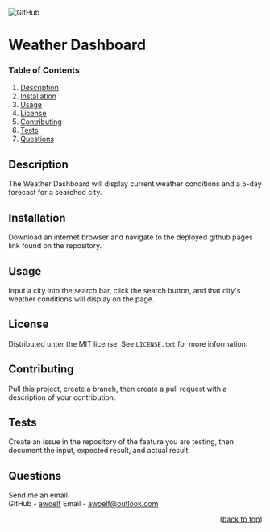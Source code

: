 <a id='readme-top'></a>
  ![GitHub](https://img.shields.io/badge/license-MIT-blue)
  # Weather Dashboard

  ### Table of Contents
  <ol>
  <li><a href='#description'>Description</a></li>
  <li><a href='#installation'>Installation</a></li>
  <li><a href='#usage'>Usage</a></li>
  <li><a href='#license'>License</a></li>
  <li><a href='#contributing'>Contributing</a></li>
  <li><a href='#description'>Tests</a></li>
  <li><a href='#description'>Questions</a></li>
  </ol>

  ## Description
  The Weather Dashboard will display current weather conditions and a 5-day forecast for a searched city.

  ## Installation
  Download an internet browser and navigate to the deployed github pages link found on the repository.

  ## Usage
  Input a city into the search bar, click the search button, and that city's weather conditions will display on the page.

  ## License
  Distributed unter the MIT license. See `LICENSE.txt` for more information.
  
  ## Contributing
  Pull this project, create a branch, then create a pull request with a description of your contribution.

  ## Tests
  Create an issue in the repository of the feature you are testing, then document the input, expected result, and actual result.

  ## Questions
  Send me an email.
  <br>
  GitHub - [awoelf](https://github.com/awoelf)
  Email - [awoelf@outlook.com](mailto:awoelf@outlook.com)
  <p align="right">(<a href="#readme-top">back to top</a>)</p>